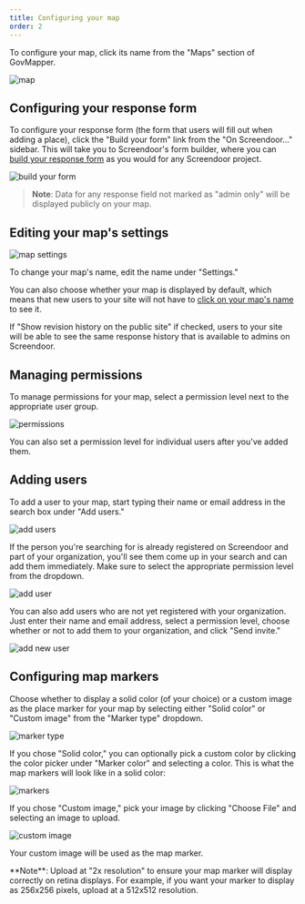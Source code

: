 ```yaml
---
title: Configuring your map
order: 2
---
```


To configure your map, click its name from the "Maps" section of GovMapper.

![map](../images/map.png)

## Configuring your response form

To configure your response form (the form that users will fill out when adding a place), click the "Build your form" link from the "On Screendoor..." sidebar. This will take you to Screendoor's form builder, where you can [build your response form](/articles/screendoor/your_form/building_your_form.html) as you would for any Screendoor project.

![build your form](../images/build_your_form.png)

> **Note**: Data for any response field not marked as "admin only" will be displayed publicly on your map.

## Editing your map's settings

![map settings](../images/map_settings.png)

To change your map's name, edit the name under "Settings."

You can also choose whether your map is displayed by default, which means that new users to your site will not have to [click on your map's name](../public_site/viewing_your_site.html#toggling-map-layers) to see it.

If "Show revision history on the public site" if checked, users to your site will be able to see the same response history that is available to admins on Screendoor.

## Managing permissions

To manage permissions for your map, select a permission level next to the appropriate user group.

![permissions](../images/permissions.png)

You can also set a permission level for individual users after you've added them.

## Adding users

To add a user to your map, start typing their name or email address in the search box under "Add users."

![add users](../images/add_users.png)

If the person you're searching for is already registered on Screendoor and part of your organization, you'll see them come up in your search and can add them immediately. Make sure to select the appropriate permission level from the dropdown.

![add user](../images/add_user.png)

You can also add users who are not yet registered with your organization. Just enter their name and email address, select a permission level, choose whether or not to add them to your organization, and click "Send invite."

![add new user](../images/add_new_user.png)

## Configuring map markers

Choose whether to display a solid color (of your choice) or a custom image as the place marker for your map by selecting either "Solid color" or "Custom image" from the "Marker type" dropdown.

![marker type](../images/marker_type.png)

If you chose "Solid color," you can optionally pick a custom color by clicking the color picker under "Marker color" and selecting a color. This is what the map markers will look like in a solid color:

![markers](../images/markers.png)

If you chose "Custom image," pick your image by clicking "Choose File" and selecting an image to upload.

![custom image](../images/custom_image.png)

Your custom image will be used as the map marker.

<div class='alert'>
    **Note**: Upload at "2x resolution" to ensure your map marker will display correctly on retina displays. For example, if you want your marker to display as 256x256 pixels, upload at a 512x512 resolution.
</div>
